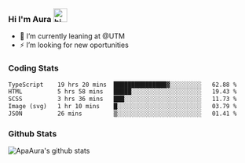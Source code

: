 ### Hi I'm Aura <img src="https://user-images.githubusercontent.com/1303154/88677602-1635ba80-d120-11ea-84d8-d263ba5fc3c0.gif" width="28px" alt="hi">

- 🔭 I’m currently leaning at @UTM
- ⚡ I’m looking for new oportunities


### Coding Stats

<!--START_SECTION:waka-->

```txt
TypeScript    19 hrs 20 mins  ███████████████▓░░░░░░░░░   62.88 %
HTML          5 hrs 58 mins   █████░░░░░░░░░░░░░░░░░░░░   19.43 %
SCSS          3 hrs 36 mins   ███░░░░░░░░░░░░░░░░░░░░░░   11.73 %
Image (svg)   1 hr 10 mins    █░░░░░░░░░░░░░░░░░░░░░░░░   03.79 %
JSON          26 mins         ▒░░░░░░░░░░░░░░░░░░░░░░░░   01.41 %
```

<!--END_SECTION:waka-->

### Github Stats

![ApaAura's github stats](https://github-readme-stats.vercel.app/api?username=ApaAura&count_private=true&theme=tokyonight&hide=contribs,prs)
